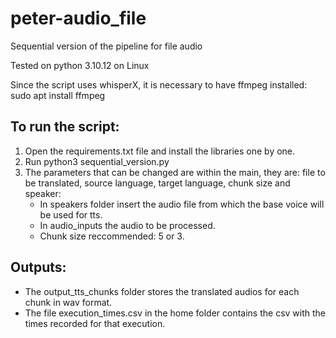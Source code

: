 # peter-audio_file
Sequential version of the pipeline for file audio 

Tested on python 3.10.12 on Linux 

Since the script uses whisperX, it is necessary to have ffmpeg installed:
  sudo apt install ffmpeg

## To run the script:
1. Open the requirements.txt file and install the libraries one by one.
2. Run python3 sequential_version.py
3. The parameters that can be changed are within the main, they are: file to be translated, source language, target language, chunk size and speaker:
   * In speakers folder insert the audio file from which the base voice will be used for tts.
   * In audio_inputs the audio to be processed.
   * Chunk size reccommended: 5 or 3. 

## Outputs:
- The output_tts_chunks folder stores the translated audios for each chunk in wav format.
- The file execution_times.csv in the home folder contains the csv with the times recorded for that execution.

